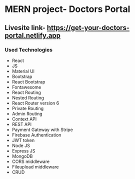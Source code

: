 # MERN project- Doctors Portal
## Livesite link- https://get-your-doctors-portal.netlify.app

### Used Technologies
- React
- JS
- Material UI
- Bootstrap
- React Bootstrap
- Fontawesome
- React Routing
- Nested Routing
- React Router version 6
- Private Routing
- Admin Routing
- Context API
- REST API
- Payment Gateway with Stripe
- Firebase Authentication
- JWT token
- Node JS
- Express JS
- MongoDB
- CORS middleware
- Fileupload middleware
- CRUD
